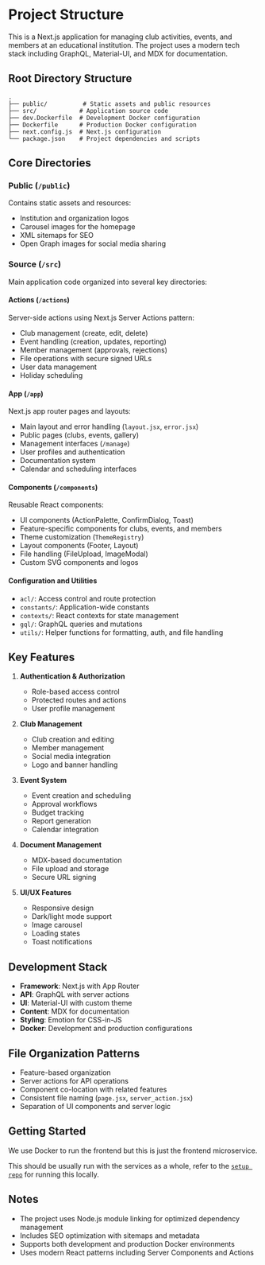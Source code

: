 # Project Structure

This is a Next.js application for managing club activities, events, and members at an educational institution. The project uses a modern tech stack including GraphQL, Material-UI, and MDX for documentation.

## Root Directory Structure

```
.
├── public/          # Static assets and public resources
├── src/            # Application source code
├── dev.Dockerfile  # Development Docker configuration
├── Dockerfile      # Production Docker configuration
├── next.config.js  # Next.js configuration
└── package.json    # Project dependencies and scripts
```

## Core Directories

### Public (`/public`)
Contains static assets and resources:
- Institution and organization logos
- Carousel images for the homepage
- XML sitemaps for SEO
- Open Graph images for social media sharing

### Source (`/src`)
Main application code organized into several key directories:

#### Actions (`/actions`)
Server-side actions using Next.js Server Actions pattern:
- Club management (create, edit, delete)
- Event handling (creation, updates, reporting)
- Member management (approvals, rejections)
- File operations with secure signed URLs
- User data management
- Holiday scheduling

#### App (`/app`)
Next.js app router pages and layouts:
- Main layout and error handling (`layout.jsx`, `error.jsx`)
- Public pages (clubs, events, gallery)
- Management interfaces (`/manage`)
- User profiles and authentication
- Documentation system
- Calendar and scheduling interfaces

#### Components (`/components`)
Reusable React components:
- UI components (ActionPalette, ConfirmDialog, Toast)
- Feature-specific components for clubs, events, and members
- Theme customization (`ThemeRegistry`)
- Layout components (Footer, Layout)
- File handling (FileUpload, ImageModal)
- Custom SVG components and logos

#### Configuration and Utilities
- `acl/`: Access control and route protection
- `constants/`: Application-wide constants
- `contexts/`: React contexts for state management
- `gql/`: GraphQL queries and mutations
- `utils/`: Helper functions for formatting, auth, and file handling

## Key Features

1. **Authentication & Authorization**
   - Role-based access control
   - Protected routes and actions
   - User profile management

2. **Club Management**
   - Club creation and editing
   - Member management
   - Social media integration
   - Logo and banner handling

3. **Event System**
   - Event creation and scheduling
   - Approval workflows
   - Budget tracking
   - Report generation
   - Calendar integration

4. **Document Management**
   - MDX-based documentation
   - File upload and storage
   - Secure URL signing

5. **UI/UX Features**
   - Responsive design
   - Dark/light mode support
   - Image carousel
   - Loading states
   - Toast notifications

## Development Stack

- **Framework**: Next.js with App Router
- **API**: GraphQL with server actions
- **UI**: Material-UI with custom theme
- **Content**: MDX for documentation
- **Styling**: Emotion for CSS-in-JS
- **Docker**: Development and production configurations

## File Organization Patterns

- Feature-based organization
- Server actions for API operations
- Component co-location with related features
- Consistent file naming (`page.jsx`, `server_action.jsx`)
- Separation of UI components and server logic

## Getting Started

We use Docker to run the frontend but this is just the frontend microservice.

This should be usually run with the services as a whole, refer to the [`setup repo`](https://github.com/Clubs-Council-IIITH/setup) for running this locally.

## Notes

- The project uses Node.js module linking for optimized dependency management
- Includes SEO optimization with sitemaps and metadata
- Supports both development and production Docker environments
- Uses modern React patterns including Server Components and Actions
